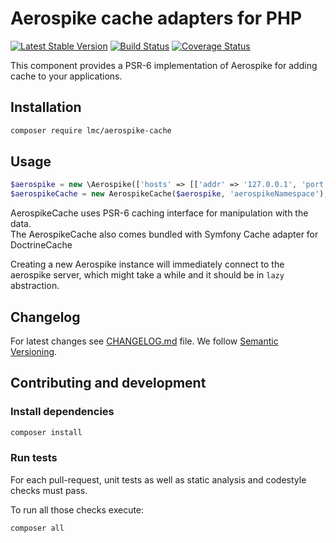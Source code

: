 Aerospike cache adapters for PHP
===================

[![Latest Stable Version](https://img.shields.io/packagist/v/lmc/aerospike-cache-php.svg)](https://packagist.org/packages/lmc/aerospike-cache)
[![Build Status](https://travis-ci.com/lmc-eu/aerospike-cache-php.svg?branch=master)](https://travis-ci.com/lmc-eu/aerospike-cache-php)
[![Coverage Status](https://coveralls.io/repos/github/lmc-eu/aerospike-cache-php/badge.svg?branch=master)](https://coveralls.io/github/lmc-eu/aerospike-cache-php?branch=master)

This component provides a PSR-6 implementation of Aerospike for adding cache to your applications. 

## Installation

```bash
composer require lmc/aerospike-cache
```

## Usage
```php
$aerospike = new \Aerospike(['hosts' => [['addr' => '127.0.0.1', 'port' => 3000]]]);
$aerospikeCache = new AerospikeCache($aerospike, 'aerospikeNamespace');
```

AerospikeCache uses PSR-6 caching interface for manipulation with the data.  
The AerospikeCache also comes bundled with Symfony Cache adapter for DoctrineCache

Creating a new Aerospike instance will immediately connect to the aerospike server,
 which might take a while and it should be in `lazy` abstraction.

## Changelog
For latest changes see [CHANGELOG.md](CHANGELOG.md) file. We follow [Semantic Versioning](https://semver.org/).

## Contributing and development

### Install dependencies

```bash
composer install
```

### Run tests

For each pull-request, unit tests as well as static analysis and codestyle checks must pass.

To run all those checks execute:

```bash
composer all
```
